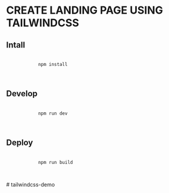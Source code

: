 # CREATE LANDING PAGE USING TAILWINDCSS

## Intall

<p>
    <pre>
        <code>
            npm install
        </code>
    </pre>
</p>

## Develop

<p>
    <pre>
        <code>
            npm run dev
        </code>
    </pre>
</p>

## Deploy

<p>
    <pre>
        <code>
            npm run build
        </code>
    </pre>
</p>
# tailwindcss-demo
